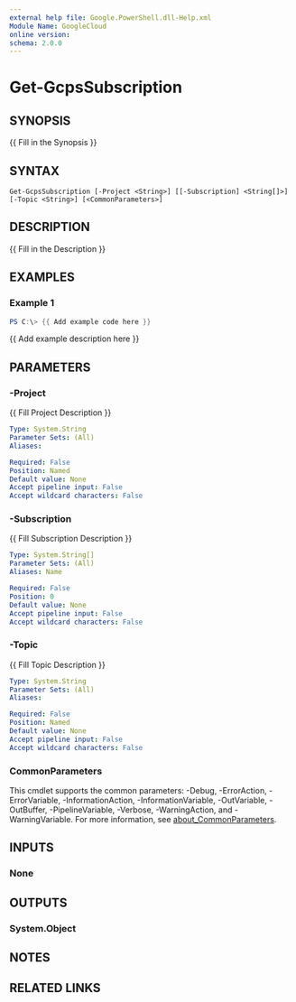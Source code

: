 ```yaml
---
external help file: Google.PowerShell.dll-Help.xml
Module Name: GoogleCloud
online version:
schema: 2.0.0
---
```


# Get-GcpsSubscription

## SYNOPSIS
{{ Fill in the Synopsis }}

## SYNTAX

```
Get-GcpsSubscription [-Project <String>] [[-Subscription] <String[]>] [-Topic <String>] [<CommonParameters>]
```

## DESCRIPTION
{{ Fill in the Description }}

## EXAMPLES

### Example 1
```powershell
PS C:\> {{ Add example code here }}
```

{{ Add example description here }}

## PARAMETERS

### -Project
{{ Fill Project Description }}

```yaml
Type: System.String
Parameter Sets: (All)
Aliases:

Required: False
Position: Named
Default value: None
Accept pipeline input: False
Accept wildcard characters: False
```

### -Subscription
{{ Fill Subscription Description }}

```yaml
Type: System.String[]
Parameter Sets: (All)
Aliases: Name

Required: False
Position: 0
Default value: None
Accept pipeline input: False
Accept wildcard characters: False
```

### -Topic
{{ Fill Topic Description }}

```yaml
Type: System.String
Parameter Sets: (All)
Aliases:

Required: False
Position: Named
Default value: None
Accept pipeline input: False
Accept wildcard characters: False
```

### CommonParameters
This cmdlet supports the common parameters: -Debug, -ErrorAction, -ErrorVariable, -InformationAction, -InformationVariable, -OutVariable, -OutBuffer, -PipelineVariable, -Verbose, -WarningAction, and -WarningVariable. For more information, see [about_CommonParameters](http://go.microsoft.com/fwlink/?LinkID=113216).

## INPUTS

### None

## OUTPUTS

### System.Object
## NOTES

## RELATED LINKS
